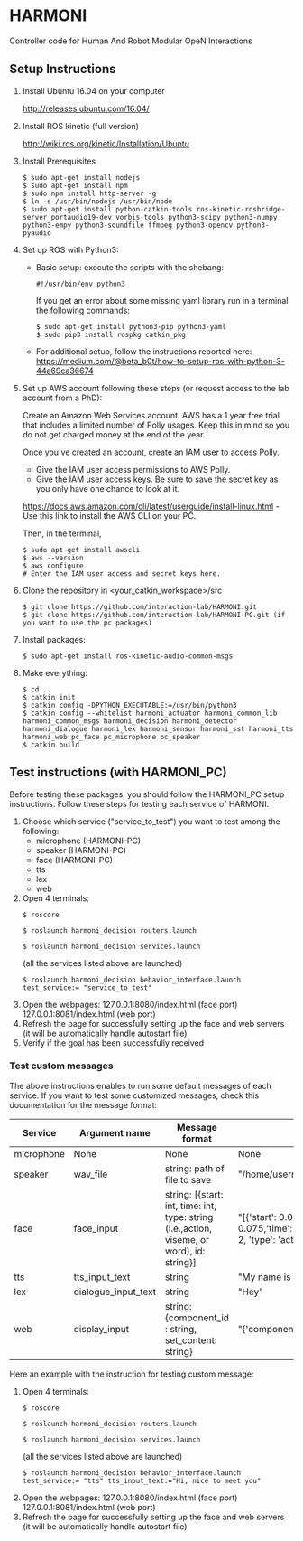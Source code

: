 # HARMONI
Controller code for Human And Robot Modular OpeN Interactions

## Setup Instructions

1. Install Ubuntu 16.04 on your computer

    http://releases.ubuntu.com/16.04/

2. Install ROS kinetic (full version)

    http://wiki.ros.org/kinetic/Installation/Ubuntu

3. Install Prerequisites
    ~~~~
    $ sudo apt-get install nodejs
    $ sudo apt-get install npm
    $ sudo npm install http-server -g
    $ ln -s /usr/bin/nodejs /usr/bin/node
    $ sudo apt-get install python-catkin-tools ros-kinetic-rosbridge-server portaudio19-dev vorbis-tools python3-scipy python3-numpy python3-empy python3-soundfile ffmpeg python3-opencv python3-pyaudio 
    ~~~~

4. Set up ROS with Python3:
    - Basic setup: execute the scripts with the shebang:
       ~~~~
       #!/usr/bin/env python3
       ~~~~
        If you get an error about some missing yaml library run in a terminal the following commands:
        ~~~~
        $ sudo apt-get install python3-pip python3-yaml
        $ sudo pip3 install rospkg catkin_pkg
        ~~~~
    - For additional setup, follow the instructions reported here:
        https://medium.com/@beta_b0t/how-to-setup-ros-with-python-3-44a69ca36674


5. Set up AWS account following these steps (or request access to the lab account from a PhD): 

    Create an Amazon Web Services account. AWS has a 1 year free trial that includes a limited number of Polly usages.
    Keep this in mind so you do not get charged money at the end of the year.

    Once you've created an account, create an IAM user to access Polly.

      * Give the IAM user access permissions to AWS Polly.
      * Give the IAM user access keys. Be sure to save the secret key as you only have one chance to look at it.
      
    https://docs.aws.amazon.com/cli/latest/userguide/install-linux.html - Use this link to install the AWS CLI on your PC.
    
    Then, in the terminal,
    ~~~~
    $ sudo apt-get install awscli
    $ aws --version
    $ aws configure
    # Enter the IAM user access and secret keys here.
    ~~~~

6. Clone the repository in <your_catkin_workspace>/src

    ~~~~
    $ git clone https://github.com/interaction-lab/HARMONI.git 
    $ git clone https://github.com/interaction-lab/HARMONI-PC.git (if you want to use the pc packages)
    ~~~~

7. Install packages:
    ~~~~
    $ sudo apt-get install ros-kinetic-audio-common-msgs
    ~~~~

8. Make everything:

    ~~~~
    $ cd ..
    $ catkin init 
    $ catkin config -DPYTHON_EXECUTABLE:=/usr/bin/python3
    $ catkin config --whitelist harmoni_actuator harmoni_common_lib harmoni_common_msgs harmoni_decision harmoni_detector harmoni_dialogue harmoni_lex harmoni_sensor harmoni_sst harmoni_tts harmoni_web pc_face pc_microphone pc_speaker
    $ catkin build 
    ~~~~

## Test instructions (with HARMONI_PC)
Before testing these packages, you should follow the HARMONI_PC setup instructions.
Follow these steps for testing each service of HARMONI.
1. Choose which service ("service_to_test") you want to test among the following:
    - microphone (HARMONI-PC)
    - speaker (HARMONI-PC)
    - face (HARMONI-PC)
    - tts
    - lex
    - web
2. Open 4 terminals:
    ~~~~
    $ roscore
    ~~~~
    ~~~~
    $ roslaunch harmoni_decision routers.launch
    ~~~~
    ~~~~
    $ roslaunch harmoni_decision services.launch
    ~~~~
    (all the services listed above are launched)
    ~~~~
    $ roslaunch harmoni_decision behavior_interface.launch test_service:= "service_to_test"
    ~~~~
3. Open the webpages:
    127.0.0.1:8080/index.html (face port) 
    127.0.0.1:8081/index.html (web port)
4. Refresh the page for successfully setting up the face and web servers (it will be automatically handle autostart file)
5. Verify if the goal has been successfully received

### Test custom messages
The above instructions enables to run some default messages of each service. If you want to test some customized messages, check this documentation for the message format:

| Service              | Argument name | Message format | Default |
|----------------------|---------------|----------------|---------|
|microphone            |None          |None        | None|
|speaker                 | wav_file           | string: path of file to save     | "/home/username/catkin_ws/src/HARMONI/harmoni_tts/temp_data/tts.wav"/|
|face              |   face_input         | string: [{start: int, time: int, type: string (i.e.,action, viseme, or word), id: string}]     | "[{'start': 0.075, 'time': 2,'type': 'action', 'id': 'QT/point_front'}, {'start': 0.075,'time': 2, 'type': 'viseme', 'id': 'POSTALVEOLAR'},{'start': 0.006, 'time': 2,  'type': 'action', 'id': 'happy_face'}]"|
|tts                |   tts_input_text         |     string   |"My name is HARMONI"|
|lex      |  dialogue_input_text          |     string   |"Hey"|
|web      |  display_input          |     string:{component_id : string, set_content: string}   |"{'component_id' : 'container_1', 'set_content': ' ' }"|

Here an example with the instruction for testing custom message:

1. Open 4 terminals:
    ~~~~
    $ roscore
    ~~~~
    ~~~~
    $ roslaunch harmoni_decision routers.launch
    ~~~~
    ~~~~
    $ roslaunch harmoni_decision services.launch
    ~~~~
    (all the services listed above are launched)
    ~~~~
    $ roslaunch harmoni_decision behavior_interface.launch test_service:= "tts" tts_input_text:="Hi, nice to meet you"
    ~~~~
2. Open the webpages:
    127.0.0.1:8080/index.html (face port) 
    127.0.0.1:8081/index.html (web port)
3. Refresh the page for successfully setting up the face and web servers (it will be automatically handle autostart file)


